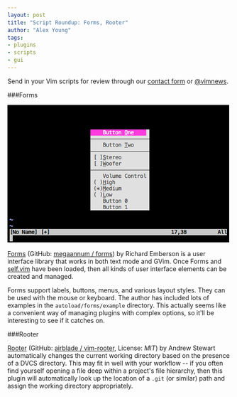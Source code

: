 ```yaml
---
layout: post
title: "Script Roundup: Forms, Rooter"
author: "Alex Young"
tags: 
- plugins
- scripts
- gui
---
```


<div class="intro">
Send in your Vim scripts for review through our <a href="/contact.html">contact form</a> or <a href="http://twitter.com/vimnews">@vimnews</a>.
</div>

###Forms

![Forms](/images/posts/forms.png)

[Forms](http://www.vim.org/scripts/script.php?script_id=4150) (GitHub: [megaannum / forms](https://github.com/megaannum/forms)) by Richard Emberson is a user interface library that works in both text mode and GVim.  Once Forms and [self.vim](http://www.vim.org/scripts/script.php?script_id=3072) have been loaded, then all kinds of user interface elements can be created and managed.

Forms support labels, buttons, menus, and various layout styles.  They can be used with the mouse or keyboard.  The author has included lots of examples in the `autoload/forms/example` directory.  This actually seems like a convenient way of managing plugins with complex options, so it'll be interesting to see if it catches on.

###Rooter

[Rooter](http://www.vim.org/scripts/script.php?script_id=4145) (GitHub: [airblade / vim-rooter](https://github.com/airblade/vim-rooter), License: _MIT_) by Andrew Stewart automatically changes the current working directory based on the presence of a DVCS directory.  This may fit in well with your workflow -- if you often find yourself opening a file deep within a project's file hierarchy, then this plugin will automatically look up the location of a `.git` (or similar) path and assign the working directory appropriately.
